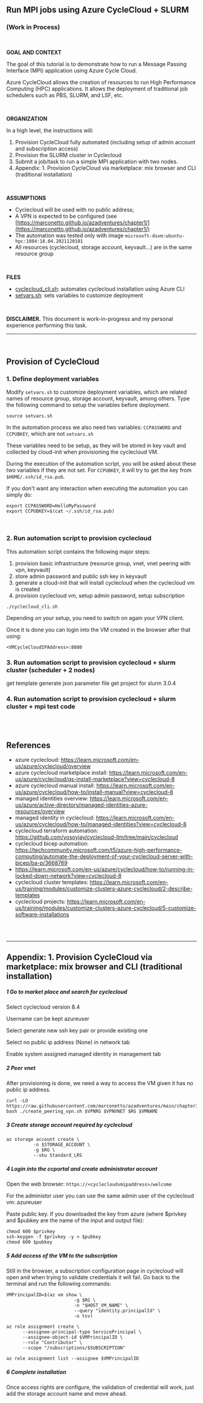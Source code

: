 ## Run MPI jobs using Azure CycleCloud + SLURM

### (Work in Process)

<br>

**GOAL AND CONTEXT**

The goal of this tutorial is to demonstrate how to run
a Message Passing Interface (MPI) application using Azure Cycle Cloud.

Azure CycleCloud allows the creation of resources to run High Performance
Computing (HPC) applications. It allows the deployment of traditional job
schedulers such as PBS, SLURM, and LSF, etc.


<br>

**ORGANIZATION**

In a high level, the instructions will:

1. Provision CycleCloud fully automated (including setup of admin account and subscription access)
2. Provision the SLURM cluster in Cyclecloud
3. Submit a job/task to run a simple MPI application with two nodes.
4. Appendix: 1. Provision CycleCloud via marketplace: mix browser and CLI (traditional installation)

<br>

**ASSUMPTIONS**

- Cyclecloud will be used with no public address;
- A VPN is expected to be configured (see [https://marconetto.github.io/azadventures/chapter1/](https://marconetto.github.io/azadventures/chapter1/)
- The automation was tested only with image ``microsoft-dsvm:ubuntu-hpc:1804:18.04.2021120101``
- All resources (cyclecloud, storage account, keyvault...) are in the same resource group

<br>

**FILES**
- [cyclecloud_cli.sh](cyclecloud_cli.sh): automates cyclecloud installation using Azure CLI
- [setvars.sh](setvars.sh): sets variables to customize deployment



<br>

**DISCLAIMER.** This document is work-in-progress and my personal experience
performing this task.

---

<br>

##  Provision of CycleCloud

### 1. Define deployment variables

Modify `setvars.sh` to customize deployment variables, which are related names
of resource group, storage account, keyvault, among others. Type the following
command to setup the variables before deployment.

```
source setvars.sh
```

In the automation process we also need two variables: ``CCPASSWORD`` and ``CCPUBKEY``, which are not `setvars.sh`

These variables need to be setup, as they will be stored in key vault and collected by cloud-init when provisioning the cyclecloud VM.

During the execution of the automation script, you will be asked about these two variables if they are not set.
For ``CCPUBKEY``, it will try to get the key from ``$HOME/.ssh/id_rsa.pub``.

If you don't want any interaction when executing the automation you can simply do:

```
export CCPASSWORD=HelloMyPassword
export CCPUBKEY=$(cat ~/.ssh/id_rsa.pub)
```

<br>

### 2. Run automation script to provision cyclecloud



This automation script contains the following major steps:
1. provision basic infrastructure (resource group, vnet, vnet peering with vpn, keyvault)
2. store admin password and public ssh key in keyvault
3. generate a cloud-init that will install cyclecloud when the cyclecloud vm is created
4. provision cyclecloud vm, setup admin password, setup subscription


```
./cyclecloud_cli.sh
```

Depending on your setup, you need to switch on again your VPN client.

Once it is done you can login into the VM created in the browser after that using:

```
<VMCycleCloudIPAddress>:8080
```



### 3. Run automation script to provision cyclecloud + slurm cluster (scheduler + 2 nodes)


get template
generate json parameter file
get project for slurm 3.0.4


### 4. Run automation script to provision cyclecloud + slurm cluster + mpi test code






<br>

<br>

## References
- azure cyclecloud: https://learn.microsoft.com/en-us/azure/cyclecloud/overview
- azure cyclecloud marketplace install: https://learn.microsoft.com/en-us/azure/cyclecloud/qs-install-marketplace?view=cyclecloud-8
- azure cyclecloud manual install: https://learn.microsoft.com/en-us/azure/cyclecloud/how-to/install-manual?view=cyclecloud-8
- managed identities overview: https://learn.microsoft.com/en-us/azure/active-directory/managed-identities-azure-resources/overview
- managed identity in cyclecloud: https://learn.microsoft.com/en-us/azure/cyclecloud/how-to/managed-identities?view=cyclecloud-8
- cyclecloud terraform automation: https://github.com/yosoyjay/cyclecloud-llm/tree/main/cyclecloud
- cyclecloud bicep automation: https://techcommunity.microsoft.com/t5/azure-high-performance-computing/automate-the-deployment-of-your-cyclecloud-server-with-bicep/ba-p/3668769
- https://learn.microsoft.com/en-us/azure/cyclecloud/how-to/running-in-locked-down-network?view=cyclecloud-8
- cyclecloud cluster templates: https://learn.microsoft.com/en-us/training/modules/customize-clusters-azure-cyclecloud/2-describe-templates
- cyclecloud projects: https://learn.microsoft.com/en-us/training/modules/customize-clusters-azure-cyclecloud/5-customize-software-installations

<br>

<br>

---

## Appendix: 1. Provision CycleCloud via marketplace: mix browser and CLI (traditional installation)

##### 1 Go to market place and search for cyclecloud

Select cyclecloud version 8.4

Username can be kept azureuser

Select generate new ssh key pair or provide existing one

Select no public ip address (None) in network tab

Enable system assigned managed identity in management tab

##### 2 Peer vnet

After provisioning is done, we need a way to access the VM given it has no public ip address.

```
curl -LO https://raw.githubusercontent.com/marconetto/azadventures/main/chapter3/create_peering_vpn.sh
bash ./create_peering_vpn.sh $VPNRG $VPNVNET $RG $VMNAME
```

##### 3 Create storage account required by cyclecloud

```
az storage account create \
          -n $STORAGE_ACCOUNT \
          -g $RG \
          --sku Standard_LRS
```

##### 4 Login into the ccportal and create administrator account

Open the web browser: ``https://<cyclecloudvmipaddress>/welcome``

For the administor user you can use the same admin user of the cyclecloud vm: azureuser

Paste public key. If you downloaded the key from azure (where $privkey and
$pubkey are the name of the input and output file):

```
chmod 600 $privkey
ssh-keygen -f $privkey -y > $pubkey
chmod 600 $pubkey
```


##### 5 Add access of the VM to the subscription

Still in the browser, a subscription configuration page in cyclecloud will open
and when trying to validate credentials it will fail.
Go back to the terminal and run the following commands:


```
VMPrincipalID=$(az vm show \
                         -g $RG \
                         -n "$HOST_VM_NAME" \
                         --query "identity.principalId" \
                         -o tsv)

az role assignment create \
      --assignee-principal-type ServicePrincipal \
      --assignee-object-id $VMPrincipalID \
      --role "Contributor" \
      --scope "/subscriptions/$SUBSCRIPTION"

az role assignment list --assignee $VMPrincipalID
```

##### 6 Complete installation

Once access rights are configure, the validation of credential will work, just
add the storage account name and move ahead.




